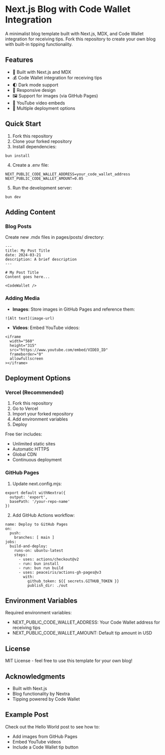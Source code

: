 # Next.js Blog with Code Wallet Integration

A minimalist blog template built with Next.js, MDX, and Code Wallet integration for receiving tips. Fork this repository to create your own blog with built-in tipping functionality.

## Features

* 🚀 Built with Next.js and MDX
* 💰 Code Wallet integration for receiving tips
* 🌓 Dark mode support
* 📱 Responsive design
* 🖼️ Support for images (via GitHub Pages)
* 🎥 YouTube video embeds
* 🔄 Multiple deployment options

## Quick Start

1. Fork this repository
2. Clone your forked repository
3. Install dependencies:

```
bun install
```

4. Create a .env file:

```
NEXT_PUBLIC_CODE_WALLET_ADDRESS=your_code_wallet_address
NEXT_PUBLIC_CODE_WALLET_AMOUNT=0.05
```

5. Run the development server:

```
bun dev
```

## Adding Content

### Blog Posts

Create new .mdx files in pages/posts/ directory:

```
---
title: My Post Title
date: 2024-03-21
description: A brief description
---

# My Post Title
Content goes here...

<CodeWallet />
```

### Adding Media

* **Images**: Store images in GitHub Pages and reference them:
```
![Alt text](image-url)
```

* **Videos**: Embed YouTube videos:
```
<iframe
  width="560"
  height="315"
  src="https://www.youtube.com/embed/VIDEO_ID"
  frameborder="0"
  allowfullscreen
></iframe>
```

## Deployment Options

### Vercel (Recommended)

1. Fork this repository
2. Go to Vercel
3. Import your forked repository
4. Add environment variables
5. Deploy

Free tier includes:
* Unlimited static sites
* Automatic HTTPS
* Global CDN
* Continuous deployment

### GitHub Pages

1. Update next.config.mjs:

```
export default withNextra({
  output: 'export',
  basePath: '/your-repo-name'
})
```

2. Add GitHub Actions workflow:

```
name: Deploy to GitHub Pages
on:
  push:
    branches: [ main ]
jobs:
  build-and-deploy:
    runs-on: ubuntu-latest
    steps:
      - uses: actions/checkout@v2
      - run: bun install
      - run: bun run build
      - uses: peaceiris/actions-gh-pages@v3
        with:
          github_token: ${{ secrets.GITHUB_TOKEN }}
          publish_dir: ./out
```

## Environment Variables

Required environment variables:
* NEXT_PUBLIC_CODE_WALLET_ADDRESS: Your Code Wallet address for receiving tips
* NEXT_PUBLIC_CODE_WALLET_AMOUNT: Default tip amount in USD

## License

MIT License - feel free to use this template for your own blog!

## Acknowledgments

* Built with Next.js
* Blog functionality by Nextra
* Tipping powered by Code Wallet

## Example Post

Check out the Hello World post to see how to:
* Add images from GitHub Pages
* Embed YouTube videos
* Include a Code Wallet tip button